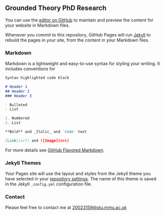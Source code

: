 ## Grounded Theory PhD Research

You can use the [editor on GitHub](https://github.com/davidjackson-uk/davidjackson-uk.github.io/edit/main/index.md) to maintain and preview the content for your website in Markdown files.

Whenever you commit to this repository, GitHub Pages will run [Jekyll](https://jekyllrb.com/) to rebuild the pages in your site, from the content in your Markdown files.

### Markdown

Markdown is a lightweight and easy-to-use syntax for styling your writing. It includes conventions for

```markdown
Syntax highlighted code block

# Header 1
## Header 2
### Header 3

- Bulleted
- List

1. Numbered
2. List

**Bold** and _Italic_ and `Code` text

[Link](url) and ![Image](src)
```

For more details see [GitHub Flavored Markdown](https://guides.github.com/features/mastering-markdown/).

### Jekyll Themes

Your Pages site will use the layout and styles from the Jekyll theme you have selected in your [repository settings](https://github.com/davidjackson-uk/davidjackson-uk.github.io/settings/pages). The name of this theme is saved in the Jekyll `_config.yml` configuration file.

### Contact

Please feel free to contact me at 20023159@stu.mmu.ac.uk 
